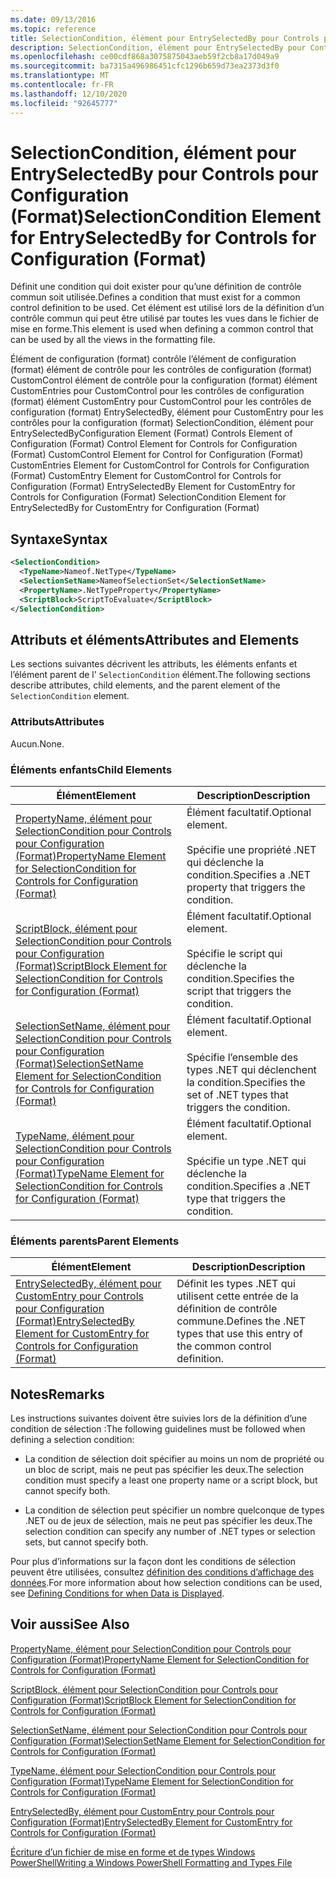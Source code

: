 ```yaml
---
ms.date: 09/13/2016
ms.topic: reference
title: SelectionCondition, élément pour EntrySelectedBy pour Controls pour Configuration (Format)
description: SelectionCondition, élément pour EntrySelectedBy pour Controls pour Configuration (Format)
ms.openlocfilehash: ce00cdf868a3075875043aeb59f2cb8a17d049a9
ms.sourcegitcommit: ba7315a496986451cfc1296b659d73ea2373d3f0
ms.translationtype: MT
ms.contentlocale: fr-FR
ms.lasthandoff: 12/10/2020
ms.locfileid: "92645777"
---
```

# <a name="selectioncondition-element-for-entryselectedby-for-controls-for-configuration-format"></a><span data-ttu-id="7badf-103">SelectionCondition, élément pour EntrySelectedBy pour Controls pour Configuration (Format)</span><span class="sxs-lookup"><span data-stu-id="7badf-103">SelectionCondition Element for EntrySelectedBy for Controls for Configuration (Format)</span></span>

<span data-ttu-id="7badf-104">Définit une condition qui doit exister pour qu’une définition de contrôle commun soit utilisée.</span><span class="sxs-lookup"><span data-stu-id="7badf-104">Defines a condition that must exist for a common control definition to be used.</span></span> <span data-ttu-id="7badf-105">Cet élément est utilisé lors de la définition d’un contrôle commun qui peut être utilisé par toutes les vues dans le fichier de mise en forme.</span><span class="sxs-lookup"><span data-stu-id="7badf-105">This element is used when defining a common control that can be used by all the views in the formatting file.</span></span>

<span data-ttu-id="7badf-106">Élément de configuration (format) contrôle l’élément de configuration (format) élément de contrôle pour les contrôles de configuration (format) CustomControl élément de contrôle pour la configuration (format) élément CustomEntries pour CustomControl pour les contrôles de configuration (format) élément CustomEntry pour CustomControl pour les contrôles de configuration (format) EntrySelectedBy, élément pour CustomEntry pour les contrôles pour la configuration (format) SelectionCondition, élément pour EntrySelectedBy</span><span class="sxs-lookup"><span data-stu-id="7badf-106">Configuration Element (Format) Controls Element of Configuration (Format) Control Element for Controls for Configuration (Format) CustomControl Element for Control for Configuration (Format) CustomEntries Element for CustomControl for Controls for Configuration (Format) CustomEntry Element for CustomControl for Controls for Configuration (Format) EntrySelectedBy Element for CustomEntry for Controls for Configuration (Format) SelectionCondition Element for EntrySelectedBy for CustomEntry for Configuration (Format)</span></span>

## <a name="syntax"></a><span data-ttu-id="7badf-107">Syntaxe</span><span class="sxs-lookup"><span data-stu-id="7badf-107">Syntax</span></span>

```xml
<SelectionCondition>
  <TypeName>Nameof.NetType</TypeName>
  <SelectionSetName>NameofSelectionSet</SelectionSetName>
  <PropertyName>.NetTypeProperty</PropertyName>
  <ScriptBlock>ScriptToEvaluate</ScriptBlock>
</SelectionCondition>
```

## <a name="attributes-and-elements"></a><span data-ttu-id="7badf-108">Attributs et éléments</span><span class="sxs-lookup"><span data-stu-id="7badf-108">Attributes and Elements</span></span>

<span data-ttu-id="7badf-109">Les sections suivantes décrivent les attributs, les éléments enfants et l’élément parent de l' `SelectionCondition` élément.</span><span class="sxs-lookup"><span data-stu-id="7badf-109">The following sections describe attributes, child elements, and the parent element of the `SelectionCondition` element.</span></span>

### <a name="attributes"></a><span data-ttu-id="7badf-110">Attributs</span><span class="sxs-lookup"><span data-stu-id="7badf-110">Attributes</span></span>

<span data-ttu-id="7badf-111">Aucun.</span><span class="sxs-lookup"><span data-stu-id="7badf-111">None.</span></span>

### <a name="child-elements"></a><span data-ttu-id="7badf-112">Éléments enfants</span><span class="sxs-lookup"><span data-stu-id="7badf-112">Child Elements</span></span>

|<span data-ttu-id="7badf-113">Élément</span><span class="sxs-lookup"><span data-stu-id="7badf-113">Element</span></span>|<span data-ttu-id="7badf-114">Description</span><span class="sxs-lookup"><span data-stu-id="7badf-114">Description</span></span>|
|-------------|-----------------|
|[<span data-ttu-id="7badf-115">PropertyName, élément pour SelectionCondition pour Controls pour Configuration (Format)</span><span class="sxs-lookup"><span data-stu-id="7badf-115">PropertyName Element for SelectionCondition for Controls for Configuration (Format)</span></span>](./propertyname-element-for-selectioncondition-for-controls-for-configuration-format.md)|<span data-ttu-id="7badf-116">Élément facultatif.</span><span class="sxs-lookup"><span data-stu-id="7badf-116">Optional element.</span></span><br /><br /> <span data-ttu-id="7badf-117">Spécifie une propriété .NET qui déclenche la condition.</span><span class="sxs-lookup"><span data-stu-id="7badf-117">Specifies a .NET property that triggers the condition.</span></span>|
|[<span data-ttu-id="7badf-118">ScriptBlock, élément pour SelectionCondition pour Controls pour Configuration (Format)</span><span class="sxs-lookup"><span data-stu-id="7badf-118">ScriptBlock Element for SelectionCondition for Controls for Configuration (Format)</span></span>](./scriptblock-element-for-selectioncondition-for-controls-for-configuration-format.md)|<span data-ttu-id="7badf-119">Élément facultatif.</span><span class="sxs-lookup"><span data-stu-id="7badf-119">Optional element.</span></span><br /><br /> <span data-ttu-id="7badf-120">Spécifie le script qui déclenche la condition.</span><span class="sxs-lookup"><span data-stu-id="7badf-120">Specifies the script that triggers the condition.</span></span>|
|[<span data-ttu-id="7badf-121">SelectionSetName, élément pour SelectionCondition pour Controls pour Configuration (Format)</span><span class="sxs-lookup"><span data-stu-id="7badf-121">SelectionSetName Element for SelectionCondition for Controls for Configuration (Format)</span></span>](./selectionsetname-element-for-selectioncondition-for-controls-for-configuration-format.md)|<span data-ttu-id="7badf-122">Élément facultatif.</span><span class="sxs-lookup"><span data-stu-id="7badf-122">Optional element.</span></span><br /><br /> <span data-ttu-id="7badf-123">Spécifie l’ensemble des types .NET qui déclenchent la condition.</span><span class="sxs-lookup"><span data-stu-id="7badf-123">Specifies the set of .NET types that triggers the condition.</span></span>|
|[<span data-ttu-id="7badf-124">TypeName, élément pour SelectionCondition pour Controls pour Configuration (Format)</span><span class="sxs-lookup"><span data-stu-id="7badf-124">TypeName Element for SelectionCondition for Controls for Configuration (Format)</span></span>](./typename-element-for-selectioncondition-for-controls-for-configuration-format.md)|<span data-ttu-id="7badf-125">Élément facultatif.</span><span class="sxs-lookup"><span data-stu-id="7badf-125">Optional element.</span></span><br /><br /> <span data-ttu-id="7badf-126">Spécifie un type .NET qui déclenche la condition.</span><span class="sxs-lookup"><span data-stu-id="7badf-126">Specifies a .NET type that triggers the condition.</span></span>|

### <a name="parent-elements"></a><span data-ttu-id="7badf-127">Éléments parents</span><span class="sxs-lookup"><span data-stu-id="7badf-127">Parent Elements</span></span>

|<span data-ttu-id="7badf-128">Élément</span><span class="sxs-lookup"><span data-stu-id="7badf-128">Element</span></span>|<span data-ttu-id="7badf-129">Description</span><span class="sxs-lookup"><span data-stu-id="7badf-129">Description</span></span>|
|-------------|-----------------|
|[<span data-ttu-id="7badf-130">EntrySelectedBy, élément pour CustomEntry pour Controls pour Configuration (Format)</span><span class="sxs-lookup"><span data-stu-id="7badf-130">EntrySelectedBy Element for CustomEntry for Controls for Configuration (Format)</span></span>](./entryselectedby-element-for-customentry-for-controls-for-configuration-format.md)|<span data-ttu-id="7badf-131">Définit les types .NET qui utilisent cette entrée de la définition de contrôle commune.</span><span class="sxs-lookup"><span data-stu-id="7badf-131">Defines the .NET types that use this entry of the common control definition.</span></span>|

## <a name="remarks"></a><span data-ttu-id="7badf-132">Notes</span><span class="sxs-lookup"><span data-stu-id="7badf-132">Remarks</span></span>

<span data-ttu-id="7badf-133">Les instructions suivantes doivent être suivies lors de la définition d’une condition de sélection :</span><span class="sxs-lookup"><span data-stu-id="7badf-133">The following guidelines must be followed when defining a selection condition:</span></span>

- <span data-ttu-id="7badf-134">La condition de sélection doit spécifier au moins un nom de propriété ou un bloc de script, mais ne peut pas spécifier les deux.</span><span class="sxs-lookup"><span data-stu-id="7badf-134">The selection condition must specify a least one property name or a script block, but cannot specify both.</span></span>

- <span data-ttu-id="7badf-135">La condition de sélection peut spécifier un nombre quelconque de types .NET ou de jeux de sélection, mais ne peut pas spécifier les deux.</span><span class="sxs-lookup"><span data-stu-id="7badf-135">The selection condition can specify any number of .NET types or selection sets, but cannot specify both.</span></span>

<span data-ttu-id="7badf-136">Pour plus d’informations sur la façon dont les conditions de sélection peuvent être utilisées, consultez [définition des conditions d’affichage des données](./defining-conditions-for-displaying-data.md).</span><span class="sxs-lookup"><span data-stu-id="7badf-136">For more information about how selection conditions can be used, see [Defining Conditions for when Data is Displayed](./defining-conditions-for-displaying-data.md).</span></span>

## <a name="see-also"></a><span data-ttu-id="7badf-137">Voir aussi</span><span class="sxs-lookup"><span data-stu-id="7badf-137">See Also</span></span>

[<span data-ttu-id="7badf-138">PropertyName, élément pour SelectionCondition pour Controls pour Configuration (Format)</span><span class="sxs-lookup"><span data-stu-id="7badf-138">PropertyName Element for SelectionCondition for Controls for Configuration (Format)</span></span>](./propertyname-element-for-selectioncondition-for-controls-for-configuration-format.md)

[<span data-ttu-id="7badf-139">ScriptBlock, élément pour SelectionCondition pour Controls pour Configuration (Format)</span><span class="sxs-lookup"><span data-stu-id="7badf-139">ScriptBlock Element for SelectionCondition for Controls for Configuration (Format)</span></span>](./scriptblock-element-for-selectioncondition-for-controls-for-configuration-format.md)

[<span data-ttu-id="7badf-140">SelectionSetName, élément pour SelectionCondition pour Controls pour Configuration (Format)</span><span class="sxs-lookup"><span data-stu-id="7badf-140">SelectionSetName Element for SelectionCondition for Controls for Configuration (Format)</span></span>](./selectionsetname-element-for-selectioncondition-for-controls-for-configuration-format.md)

[<span data-ttu-id="7badf-141">TypeName, élément pour SelectionCondition pour Controls pour Configuration (Format)</span><span class="sxs-lookup"><span data-stu-id="7badf-141">TypeName Element for SelectionCondition for Controls for Configuration (Format)</span></span>](./typename-element-for-selectioncondition-for-controls-for-configuration-format.md)

[<span data-ttu-id="7badf-142">EntrySelectedBy, élément pour CustomEntry pour Controls pour Configuration (Format)</span><span class="sxs-lookup"><span data-stu-id="7badf-142">EntrySelectedBy Element for CustomEntry for Controls for Configuration (Format)</span></span>](./entryselectedby-element-for-customentry-for-controls-for-configuration-format.md)

[<span data-ttu-id="7badf-143">Écriture d’un fichier de mise en forme et de types Windows PowerShell</span><span class="sxs-lookup"><span data-stu-id="7badf-143">Writing a Windows PowerShell Formatting and Types File</span></span>](./writing-a-powershell-formatting-file.md)
